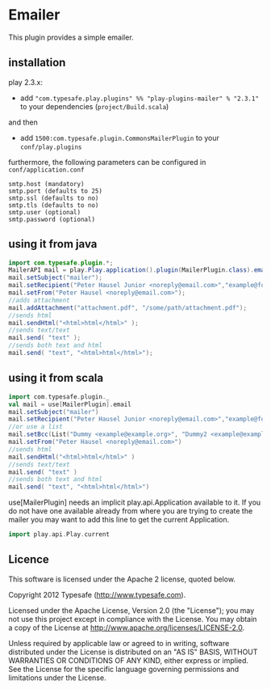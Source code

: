 # Emailer  

This plugin provides a simple emailer.

## installation

play 2.3.x:

* add ```"com.typesafe.play.plugins" %% "play-plugins-mailer" % "2.3.1"``` to your dependencies (```project/Build.scala```)

and then
* add ```1500:com.typesafe.plugin.CommonsMailerPlugin``` to your ```conf/play.plugins```

furthermore, the following parameters can be configured in ```conf/application.conf```

```
smtp.host (mandatory)
smtp.port (defaults to 25)
smtp.ssl (defaults to no)
smtp.tls (defaults to no)
smtp.user (optional)
smtp.password (optional)
```


## using it from java 

```java
import com.typesafe.plugin.*;
MailerAPI mail = play.Play.application().plugin(MailerPlugin.class).email();
mail.setSubject("mailer");
mail.setRecipient("Peter Hausel Junior <noreply@email.com>","example@foo.com");
mail.setFrom("Peter Hausel <noreply@email.com>");
//adds attachment
mail.addAttachment("attachment.pdf", "/some/path/attachment.pdf");
//sends html
mail.sendHtml("<html>html</html>" );
//sends text/text
mail.send( "text" );
//sends both text and html
mail.send( "text", "<html>html</html>");
```

## using it from scala

```scala
import com.typesafe.plugin._
val mail = use[MailerPlugin].email
mail.setSubject("mailer")
mail.setRecipient("Peter Hausel Junior <noreply@email.com>","example@foo.com")
//or use a list
mail.setBcc(List("Dummy <example@example.org>", "Dummy2 <example@example.org>"):_*)
mail.setFrom("Peter Hausel <noreply@email.com>")
//sends html
mail.sendHtml("<html>html</html>" )
//sends text/text
mail.send( "text" )
//sends both text and html
mail.send( "text", "<html>html</html>")
```

use[MailerPlugin] needs an implicit play.api.Application available to it.  If you do not have one available already from where you are trying to create the mailer you may want to add this line to get the current Application.

```scala
import play.api.Play.current
```

## Licence

This software is licensed under the Apache 2 license, quoted below.

Copyright 2012 Typesafe (http://www.typesafe.com).

Licensed under the Apache License, Version 2.0 (the "License"); you may not use this project except in compliance with the License. You may obtain a copy of the License at http://www.apache.org/licenses/LICENSE-2.0.

Unless required by applicable law or agreed to in writing, software distributed under the License is distributed on an "AS IS" BASIS, WITHOUT WARRANTIES OR CONDITIONS OF ANY KIND, either express or implied. See the License for the specific language governing permissions and limitations under the License.
